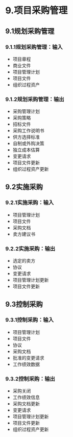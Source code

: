 # 9.项目采购管理

## 9.1规划采购管理

### 9.1.1规划采购管理：输入

- 项目章程
- 商业文件
- 项目管理计划
- 项目文件
- 组织过程资产

### 9.1.2规划采购管理：输出

- 采购管理计划
- 采购策略
- 招标文件
- 采购工作说明书
- 供方选择标准
- 自制或外购决策
- 独立成本估算
- 变更请求
- 项目文件更新
- 组织过程资产更新

## 9.2实施采购

### 9.2.1实施采购：输入

- 项目管理计划
- 项目文件
- 采购文档
- 卖方建议书

### 9.2.2实施采购：输出

- 选定的卖方
- 协议
- 变更请求
- 项目管理计划更新
- 项目文件更新

## 9.3控制采购

### 9.3.1控制采购：输入

- 项目管理计划
- 项目文件
- 协议
- 采购文档
- 批准的变更请求
- 工作绩效数据

### 9.3.2控制采购：输出

- 采购关闭
- 工作绩效信息
- 采购文档更新
- 变更请求
- 项目管理计划更新
- 项目文件更新
- 组织过程资产更新
